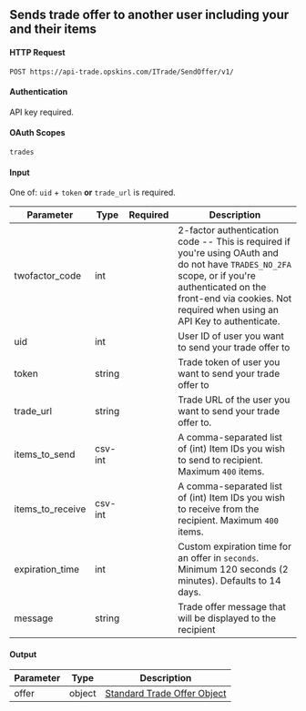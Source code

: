## Sends trade offer to another user including your and their items

#### HTTP Request

`POST https://api-trade.opskins.com/ITrade/SendOffer/v1/`

#### Authentication

API key required.

#### OAuth Scopes
`trades`

#### Input

One of: `uid` + `token` **or** `trade_url` is required.

Parameter | Type | Required   | Description
--------- | -----| :--------: | -----------
twofactor_code | int |  | 2-factor authentication code -- This is required if you're using OAuth and do not have `TRADES_NO_2FA` scope, or if you're authenticated on the front-end via cookies.  Not required when using an API Key to authenticate.
uid | int | | User ID of user you want to send your trade offer to
token | string | | Trade token of user you want to send your trade offer to
trade_url | string | | Trade URL of the user you want to send your trade offer to.
items_to_send | csv-int | | A comma-separated list of (int) Item IDs you wish to send to recipient. Maximum `400` items.
items_to_receive | csv-int | | A comma-separated list of (int) Item IDs you wish to receive from the recipient. Maximum `400` items.
expiration_time | int | | Custom expiration time for an offer in `seconds`. Minimum 120 seconds (2 minutes). Defaults to 14 days.
message | string | | Trade offer message that will be displayed to the recipient
    
#### Output

Parameter | Type | Description
--------- | -----| -------- 
offer     | object    | [Standard Trade Offer Object](/ITrade.md#standard-trade-offer-object)
